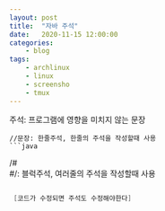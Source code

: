 ```yaml
---
layout: post
title:	"자바 주석"
date:	2020-11-15 12:00:00
categories:
    - blog
tags:
    - archlinux
    - linux
    - screensho
    - tmux
---
```

주석: 프로그램에 영향을 미치지 않는 문장  

```
//문장: 한줄주석, 한줄의 주석을 작성할때 사용  
```java

```
/#  
#/: 블럭주석, 여러줄의 주석을 작성할때 사용  
```java
   
 [코드가 수정되면 주석도 수정해야한다]  